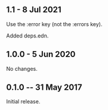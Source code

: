 ## 1.1 - 8 Jul 2021

Use the :error key (not the :errors key).

Added deps.edn.

## 1.0.0 - 5 Jun 2020

No changes.

## 0.1.0 -- 31 May 2017

Initial release.
